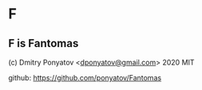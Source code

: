 #  F
## F is Fantomas

(c) Dmitry Ponyatov <<dponyatov@gmail.com>> 2020 MIT

github: https://github.com/ponyatov/Fantomas
